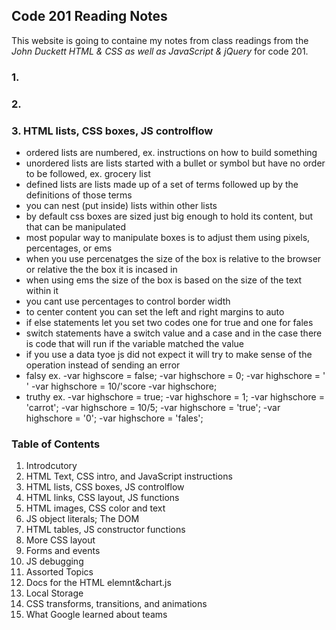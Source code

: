 ## Code 201 Reading Notes

This website is going to containe my notes from class readings from the _John Duckett HTML & CSS as well as JavaScript & jQuery_ for code 201.

### 1.

### 2.

### 3. HTML lists, CSS boxes, JS controlflow
  - ordered lists are numbered, ex. instructions on how to build something
  - unordered lists are lists started with a bullet or symbol but have no order to be followed, ex. grocery list
  - defined lists are lists made up of a set of terms followed up by the definitions of those terms
  - you can nest (put inside) lists within other lists 
  - by default css boxes are sized just big enough to hold its content, but that can be manipulated
  - most popular way to manipulate boxes is to adjust them using pixels, percentages, or ems
  - when you use percenatges the size of the box is relative to the browser or relative the the box it is incased in
  - when using ems the size of the box is based on the size of the text within it 
  - you cant use percentages to control border width
  - to center content you can set the left and right margins to auto
  - if else statements let you set two codes one for true and one for fales
  - switch statements have a switch value and a case and in the case there is code that will run if the variable matched the value
  - if you use a data tyoe js did not expect it will try to make sense of the operation instead of sending an error
  - falsy ex.
      -var highscore = false;
      -var highschore = 0;
      -var highschore = ' '
      -var highschore = 10/'score
      -var highschore;
  - truthy ex. 
       -var highschore = true;
       -var highschore = 1;
       -var highschore = 'carrot';
       -var highschore = 10/5;
       -var highschore = 'true';
       -var highschore = '0';
       -var highschore = 'fales';
  

### **Table of Contents** 
1. Introdcutory
2. HTML Text, CSS intro, and JavaScript instructions
3. HTML lists, CSS boxes, JS controlflow
4. HTML links, CSS layout, JS functions
5. HTML images, CSS color and text 
6. JS object literals; The DOM
7. HTML tables, JS constructor functions
8. More CSS layout
9. Forms and events
10. JS debugging
11. Assorted Topics
12. Docs for the HTML <canvas> elemnt&chart.js
13. Local Storage
14. CSS transforms, transitions, and animations
15. What Google learned about teams
